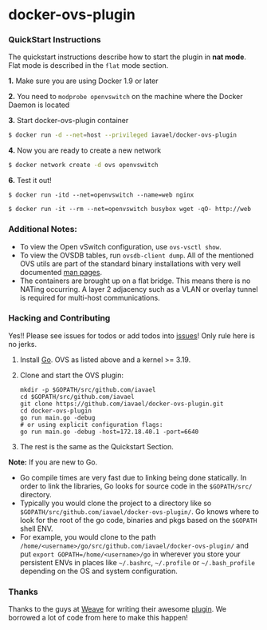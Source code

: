 docker-ovs-plugin
=================

### QuickStart Instructions

The quickstart instructions describe how to start the plugin in **nat mode**. Flat mode is described in the `flat` mode section.

**1.** Make sure you are using Docker 1.9 or later

**2.** You need to `modprobe openvswitch` on the machine where the Docker Daemon is located

**3.** Start docker-ovs-plugin container

```sh
$ docker run -d --net=host --privileged iavael/docker-ovs-plugin
```

**4.** Now you are ready to create a new network

```sh
$ docker network create -d ovs openvswitch
```

**6.** Test it out!

```
$ docker run -itd --net=openvswitch --name=web nginx

$ docker run -it --rm --net=openvswitch busybox wget -qO- http://web
```

### Additional Notes:

 - To view the Open vSwitch configuration, use `ovs-vsctl show`.
 - To view the OVSDB tables, run `ovsdb-client dump`. All of the mentioned OVS utils are part of the standard binary installations with very well documented [man pages](http://openvswitch.org/support/dist-docs/).
 - The containers are brought up on a flat bridge. This means there is no NATing occurring. A layer 2 adjacency such as a VLAN or overlay tunnel is required for multi-host communications.

### Hacking and Contributing

Yes!! Please see issues for todos or add todos into [issues](https://github.com/iavael/docker-ovs-plugin/issues)! Only rule here is no jerks.

1. Install [Go](https://golang.org/doc/install). OVS as listed above and a kernel >= 3.19.

2. Clone and start the OVS plugin:

    ```
    mkdir -p $GOPATH/src/github.com/iavael
    cd $GOPATH/src/github.com/iavael
    git clone https://github.com/iavael/docker-ovs-plugin.git
    cd docker-ovs-plugin
    go run main.go -debug
    # or using explicit configuration flags:
    go run main.go -debug -host=172.18.40.1 -port=6640
    ```

3. The rest is the same as the Quickstart Section.

 **Note:** If you are new to Go.

 - Go compile times are very fast due to linking being done statically. In order to link the libraries, Go looks for source code in the `$GOPATH/src/` directory.
 - Typically you would clone the project to a directory like so `$GOPATH/src/github.com/iavael/docker-ovs-plugin/`. Go knows where to look for the root of the go code, binaries and pkgs based on the `$GOPATH` shell ENV.
 - For example, you would clone to the path `/home/<username>/go/src/github.com/iavael/docker-ovs-plugin/` and put `export GOPATH=/home/<username>/go` in wherever you store your persistent ENVs in places like `~/.bashrc`, `~/.profile` or `~/.bash_profile` depending on the OS and system configuration.


### Thanks

Thanks to the guys at [Weave](http://weave.works) for writing their awesome [plugin](https://github.com/weaveworks/docker-plugin). We borrowed a lot of code from here to make this happen!
